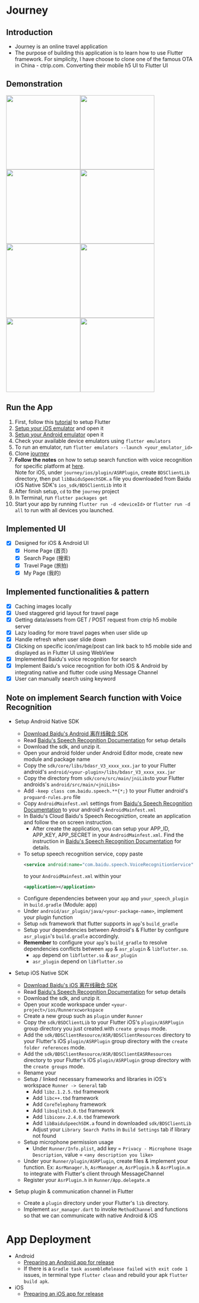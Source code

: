 # Journey

## Introduction
- Journey is an online travel application
- The purpose of building this application is to learn how to use Flutter framework.
For simplicity, I have choose to clone one of the famous OTA in China - ctrip.com. Converting 
their mobile h5 UI to Flutter UI

## Demonstration
<img src="https://github.com/ngchwanlii/journey/blob/master/demo_images/home.jpg" width="200"/><img src="https://github.com/ngchwanlii/journey/blob/master/demo_images/search_input.jpg" width="200"/><img src="https://github.com/ngchwanlii/journey/blob/master/demo_images/search_speak.jpg" width="200"/><img src="https://github.com/ngchwanlii/journey/blob/master/demo_images/search_web.jpg" width="200"/><img src="https://github.com/ngchwanlii/journey/blob/master/demo_images/web1.jpg" width="200"/><img src="https://github.com/ngchwanlii/journey/blob/master/demo_images/travel.jpg" width="200"/><img src="https://github.com/ngchwanlii/journey/blob/master/demo_images/travel_detail.jpg" width="200"/><img src="https://github.com/ngchwanlii/journey/blob/master/demo_images/my.jpg" width="200"/>

## Run the App
1. First, follow this [tutorial](https://flutter.dev/docs/get-started/install) to setup Flutter
2. [Setup your iOS emulator](https://flutter.dev/docs/get-started/install/macos#set-up-the-ios-simulator) and open it
3. [Setup your Android emulator](https://flutter.dev/docs/get-started/install/macos#set-up-the-android-emulator) open it
4. Check your available device emulators using ```flutter emulators```
5. To run an emulator, run ```flutter emulators --launch <your_emulator_id>```
6. Clone [journey](https://github.com/ngchwanlii/journey)
7. **Follow the notes** on how to setup search function with voice recognition for specific platform at [here](#Note-on-implement-Search-function-with-Voice-Recognition).  
Note for iOS, under ```journey/ios/plugin/ASRPlugin```, create ```BDSClientLib``` directory, 
then put ```libBaiduSpeechSDK.a``` file you downloaded from Baidu iOS Native SDK's ```ios_sdk/BDSClientLib``` into it     
8. After finish setup, ```cd``` to the ```journey``` project
9. In Terminal, run ```flutter packages get```
10. Start your app by running ```flutter run -d <deviceId>``` or ```flutter run -d all``` to run with all devices you launched.


## Implemented UI
- [x] Designed for iOS & Android UI
    - [x] Home Page (首页)    
    - [x] Search Page (搜索)
    - [x] Travel Page (旅拍)
    - [x] My Page (我的)

## Implemented functionalities & pattern
- [x] Caching images locally
- [x] Used staggered grid layout for travel page
- [x] Getting data/assets from GET / POST request from ctrip h5 mobile server
- [x] Lazy loading for more travel pages when user slide up
- [x] Handle refresh when user slide down
- [x] Clicking on specific icon/image/post can link back to h5 mobile side and displayed as in Flutter UI using WebView
- [x] Implemented Baidu's voice recognition for search
- [x] Implement Baidu's voice recognition for both iOS & Android by integrating native and flutter code using Message Channel
- [x] User can manually search using keyword
            
##  Note on implement Search function with Voice Recognition 
-   Setup Android Native SDK
    -   [Download Baidu's Android 离在线融合 SDK](https://ai.baidu.com/sdk#asr)
    -   Read [Baidu's Speech Recognition Documentation](http://ai.baidu.com/docs#/ASR-Android-SDK/top) for setup details   
    -   Download the sdk, and unzip it.
    -   Open your android folder under Android Editor mode, create new module and package name     
    -   Copy the ```sdk/core/libs/bdasr_V3_xxxx_xxx.jar``` to your Flutter android's 
        ```android/<your-plugin>/libs/bdasr_V3_xxxx_xxx.jar```             
    -   Copy the directory from ```sdk/core/src/main/jniLibs```to your Flutter androids's  ```android/src/main/<jniLibs>```
    -   Add ```-keep class com.baidu.speech.**{*;}``` to your Flutter android's ```proguard-rules.pro``` file
    -   Copy ```AndroidMainfest.xml``` settings from [Baidu's Speech Recognition Documentation](http://ai.baidu.com/docs#/ASR-Android-SDK/top)
        to your android's ```AndroidMainfest.xml```
    -   In Baidu's Cloud Baidu's Speech Recogniztion, create an application and follow the on screen instruction.
        -   After create the application, you can setup your APP_ID, APP_KEY, APP_SECRET in your ```AndroidMainfest.xml```. 
            Find the instruction in [Baidu's Speech Recognition Documentation](http://ai.baidu.com/docs#/ASR-Android-SDK/top)
            for details.
    -   To setup speech recognition service, copy paste 
        ```xml
        <service android:name="com.baidu.speech.VoiceRecognitionService" android:exported="false" />
        ``` 
        to your ```AndroidMainfest.xml``` within your 
        ```xml
        <application></application>
        ```  
    -   Configure dependencies between your ```app``` and ```your_speech_plugin``` in ```build.gradle``` (Module: app)
    -   Under ```android/asr_plugin/java/<your-package-name>```, implement your plugin function
    -   Setup ```ndk``` framework that flutter supports in ```app```'s ```build_gradle```
    -   Setup your dependencies between Android's & Flutter by configure ```asr_plugin```'s ```build.gradle``` accordingly. 
    -   **Remember** to configure your ```app```'s ```build_gradle``` to resolve dependencies conflicts between ```app``` & ```asr_plugin``` 
        & ```libflutter.so```.     
        - ```app``` depend on ```libflutter.so``` & ```asr_plugin```
        - ```asr_plugin``` depend on ```libflutter.so```  
       
-   Setup iOS Native SDK
    -   [Download Baidu's iOS 离在线融合 SDK](https://ai.baidu.com/sdk#asr)
    -   Read [Baidu's Speech Recognition Documentation](http://ai.baidu.com/docs#/ASR-iOS-SDK/top) for setup details
    -   Download the sdk, and unzip it.
    -   Open your xcode workspace under ```<your-project>/ios/Runnerxcworkspace```
    -   Create a new group such as ```plugin``` under ```Runner```    
    -   Copy the ```sdk/BSDClientLib``` to your Flutter iOS's ```plugin/ASRPlugin``` group directory you just created.with ```create groups``` mode.
    -   Add the ```sdk/BDSClientResource/ASR/BDSClientResources``` directory to your Flutter's iOS ```plugin/ASRPlugin``` group directory with the ```create folder references``` mode. 
    -   Add the ```sdk/BDSClientResource/ASR/BDSClientEASRResources``` directory to your Flutter's iOS ```plugin/ASRPlugin``` group directory with the ```create groups``` mode.
    -   Rename your     
    -   Setup / linked necessary frameworks and libraries in iOS's workspace ```Runner -> General``` tab
        - Add ```libz.1.2.5.tbd``` framework
        - Add ```libc++.tbd``` framework
        - Add ```CoreTelephony``` framework
        - Add ```libsqlite3.0.tbd``` framework
        - Add ```libiconv.2.4.0.tbd``` framework
        - Add ```libBaiduSpeechSDK.a``` found in downloaded ```sdk/BDSClientLib```
        - Adjust your ```Library Search Paths``` in ```Build Settings``` tab if library not found
    -   Setup microphone permission usage
        - Under ```Runner/Info.plist```, add key = ```Privacy - Microphone Usage Description```, value = ```<any description you like>```
    -   Under your ```Runner/plugin/ASRPlugin```, create files & implement your function. Ex: ```AsrManager.h```, ```AsrManager.m```, ```AsrPlugin.h``` & ```AsrPlugin.m```
        to integrate with Flutter's client through MessageChannel
    -   Register your ```AsrPlugin.h``` in ```Runner/App.delegate.m```         
    
-   Setup plugin & communication channel in Flutter
    -   Create a ```plugin``` directory under your Flutter's ```lib``` directory. 
    -   Implement ```asr_manager.dart``` to invoke ```MethodChannel``` and functions so that we can communicate with native Android & iOS

                    
# App Deployment
- Android
    - [Preparing an Android app for release](https://flutter.dev/docs/deployment/android)
    - If there is a ```Gradle task assembleRelease failed with exit code 1``` issues, 
        in terminal type ```flutter clean``` and rebuild your apk ```flutter build apk```.      
- iOS
    - [Preparing an iOS app for release](https://flutter.dev/docs/deployment/ios)    
        
     
        
        
          





